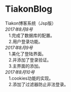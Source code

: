 # TiakonBlog
Tiakon博客系统（Jsp版）<br> _2017年8月8号_<br>
&nbsp;&nbsp;&nbsp;1.完成了数据库的配置。<br>
&nbsp;&nbsp;&nbsp;2.用户登录功能。<br>
_2017年8月9号_<br>
&nbsp;&nbsp;&nbsp;1.美化了登陆界面。<br>
&nbsp;&nbsp;&nbsp;2.并添加了登录验证。<br>
&nbsp;&nbsp;&nbsp;3.主界面的添加。<br>
_2017年8月10号_<br>
&nbsp;&nbsp;&nbsp;1.cookies功能的实现。<br>
&nbsp;&nbsp;&nbsp;2.添加了过滤器防止非法登录。<br>
